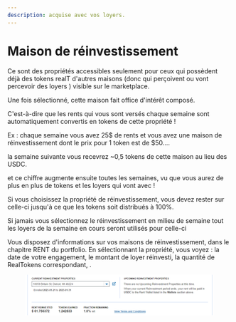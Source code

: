 ```yaml
---
description: acquise avec vos loyers.
---
```


# Maison de réinvestissement

Ce sont des propriétés accessibles seulement pour ceux qui possèdent déjà des tokens realT d'autres maisons (donc qui perçoivent ou vont percevoir des loyers ) visible sur le marketplace.

Une fois sélectionné, cette maison fait office d'intérêt composé.

C'est-à-dire que les rents qui vous sont versés chaque semaine sont automatiquement convertis en tokens de cette propriété !

Ex : chaque semaine vous avez 25$ de rents et vous avez une maison de réinvestissement dont le prix pour 1 token est de $50....

la semaine suivante vous recevrez \~0,5 tokens de cette maison au lieu des USDC.

et ce chiffre augmente ensuite toutes les semaines, vu que vous aurez de plus en plus de tokens et les loyers qui vont avec !

Si vous choisissez la propriété de réinvestissement, vous devez rester sur celle-ci jusqu'à ce que les tokens soit distribués à 100%.

Si jamais vous sélectionnez le réinvestissement en milieu de semaine tout les loyers de la semaine en cours seront utilisés pour celle-ci

Vous disposez d'informations sur vos maisons de réinvestissement, dans le chapitre RENT du portfolio.  En sélectionnant la propriété, vous voyez : la date de votre engagement, le montant de loyer réinvesti, la quantité de RealTokens correspondant, .

<figure><img src="../../.gitbook/assets/image (85).png" alt=""><figcaption></figcaption></figure>
